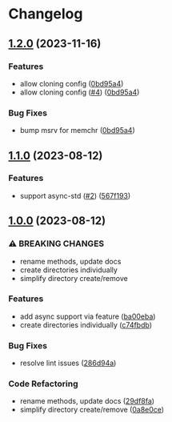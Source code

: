 # Changelog

## [1.2.0](https://github.com/kade-robertson/config-better-rs/compare/v1.1.0...v1.2.0) (2023-11-16)


### Features

* allow cloning config ([0bd95a4](https://github.com/kade-robertson/config-better-rs/commit/0bd95a4cb8bfbc2725a9cb41423d816595816017))
* allow cloning config ([#4](https://github.com/kade-robertson/config-better-rs/issues/4)) ([0bd95a4](https://github.com/kade-robertson/config-better-rs/commit/0bd95a4cb8bfbc2725a9cb41423d816595816017))


### Bug Fixes

* bump msrv for memchr ([0bd95a4](https://github.com/kade-robertson/config-better-rs/commit/0bd95a4cb8bfbc2725a9cb41423d816595816017))

## [1.1.0](https://github.com/kade-robertson/config-better-rs/compare/v1.0.0...v1.1.0) (2023-08-12)


### Features

* support async-std ([#2](https://github.com/kade-robertson/config-better-rs/issues/2)) ([567f193](https://github.com/kade-robertson/config-better-rs/commit/567f193c9772344bf9905a012901e9f44bcc1b8a))

## [1.0.0](https://github.com/kade-robertson/config-better-rs/compare/v0.1.0...v1.0.0) (2023-08-12)


### ⚠ BREAKING CHANGES

* rename methods, update docs
* create directories individually
* simplify directory create/remove

### Features

* add async support via feature ([ba00eba](https://github.com/kade-robertson/config-better-rs/commit/ba00eba8f4848fbf5bc6e396821e46863f2eafd3))
* create directories individually ([c74fbdb](https://github.com/kade-robertson/config-better-rs/commit/c74fbdbcd70c9e8b2006dea2ea44d7890f96918f))


### Bug Fixes

* resolve lint issues ([286d94a](https://github.com/kade-robertson/config-better-rs/commit/286d94a94eafec225786e12a5a584b976a3d7c14))


### Code Refactoring

* rename methods, update docs ([29df8fa](https://github.com/kade-robertson/config-better-rs/commit/29df8fa60692091868a366fc2ad6f6cffa35baf2))
* simplify directory create/remove ([0a8e0ce](https://github.com/kade-robertson/config-better-rs/commit/0a8e0ce9118243f1e0d2aa7e962edf19e2d92f7a))
